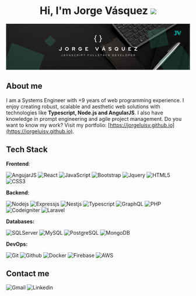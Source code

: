 <h1 align="center">Hi, I'm Jorge Vásquez <img src="https://media.giphy.com/media/hvRJCLFzcasrR4ia7z/giphy.gif" width="35"></h1>
<img src="https://github.com/JorgeLuisV/JorgeLuisV/raw/main/assets/banner-github1.png">

## About me
I am a Systems Engineer with +9 years of web programming experience. I enjoy creating robust, scalable and aesthetic web solutions with technologies like **Typescript, Node.js and AngularJS**. I also have knowledge in prompt engineering and agile project management.
Do you want to know my work? Visit my portfolio: [https://jorgeluisv.github.io](https://jorgeluisv.github.io).

## Tech Stack

**Frontend**:

![AngujarJS](https://img.shields.io/badge/AngujarJS%20-%23f5f5f5.svg?style=for-the-badge&logo=angular&logoColor=dd1b16) ![React](https://img.shields.io/badge/React%20-%23f5f5f5.svg?style=for-the-badge&logo=react&logoColor=61DAFB) ![JavaScript](https://img.shields.io/badge/JavaScript%20-%23f5f5f5.svg?style=for-the-badge&logo=javascript&logoColor=F7DF1E) ![Bootstrap](https://img.shields.io/badge/Bootstrap%20-%23f5f5f5.svg?style=for-the-badge&logo=bootstrap&logoColor=7952B3) ![Jquery](https://img.shields.io/badge/Jquery%20-%23f5f5f5.svg?style=for-the-badge&logo=jquery&logoColor=0769AD) ![HTML5](https://img.shields.io/badge/HMLT5%20-%23f5f5f5.svg?style=for-the-badge&logo=html5&logoColor=E34F26) ![CSS3](https://img.shields.io/badge/CSS3%20-%23f5f5f5.svg?style=for-the-badge&logo=css3&logoColor=1572B6)

**Backend**:

![Nodejs](https://img.shields.io/badge/Node.js%20-%23f5f5f5.svg?style=for-the-badge&logo=nodedotjs&logoColor=339933) ![Expressjs](https://img.shields.io/badge/Express.js%20-%23f5f5f5.svg?style=for-the-badge&logo=express&logoColor=000000) ![Nestjs](https://img.shields.io/badge/NestJS%20-%23f5f5f5.svg?style=for-the-badge&logo=nestjs&logoColor=E0234E) ![Typescript](https://img.shields.io/badge/typescript%20-%23f5f5f5.svg?style=for-the-badge&logo=typescript&logoColor=3178C6) ![GraphQL](https://img.shields.io/badge/GraphQL%20-%23f5f5f5.svg?style=for-the-badge&logo=graphql&logoColor=E10098) ![PHP](https://img.shields.io/badge/PHP%20-%23f5f5f5.svg?style=for-the-badge&logo=php&logoColor=777BB4) ![Codeigniter](https://img.shields.io/badge/Codeigniter%20-%23f5f5f5.svg?style=for-the-badge&logo=codeigniter&logoColor=EF4223) ![Laravel](https://img.shields.io/badge/Laravel%20-%23f5f5f5.svg?style=for-the-badge&logo=laravel&logoColor=FF2D20)

**Databases:**

![SQLServer](https://img.shields.io/badge/SQLServer%20-%23f5f5f5.svg?style=for-the-badge&logo=microsoftsqlserver&logoColor=CC2927) ![MySQL](https://img.shields.io/badge/MySQL%20-%23f5f5f5.svg?style=for-the-badge&logo=mysql&logoColor=4479A1) ![PostgreSQL](https://img.shields.io/badge/PostgreSQL%20-%23f5f5f5.svg?style=for-the-badge&logo=postgresql&logoColor=4169E1) ![MongoDB](https://img.shields.io/badge/MongoDB%20-%23f5f5f5.svg?style=for-the-badge&logo=mongodb&logoColor=47A248)

**DevOps:**

![Git](https://img.shields.io/badge/Git%20-%23f5f5f5.svg?style=for-the-badge&logo=git&logoColor=F05032) ![Github](https://img.shields.io/badge/Github%20-%23f5f5f5.svg?style=for-the-badge&logo=github&logoColor=181717) ![Docker](https://img.shields.io/badge/Docker%20-%23f5f5f5.svg?style=for-the-badge&logo=docker&logoColor=2496ED) ![Firebase](https://img.shields.io/badge/firebase-f5f5f5?style=for-the-badge&logo=firebase&logoColor=ff9100) ![AWS](https://img.shields.io/badge/AWS%20-%23f5f5f5.svg?style=for-the-badge&logo=amazonaws&logoColor=232F3E)

## Contact me
![Gmail](https://img.shields.io/badge/Gmail%20-%23EA4335.svg?style=for-the-badge&logo=gmail&logoColor=ffffff) ![Linkedin](https://img.shields.io/badge/Linkedin%20-%230A66C2.svg?style=for-the-badge&logo=linkedin&logoColor=ffffff)